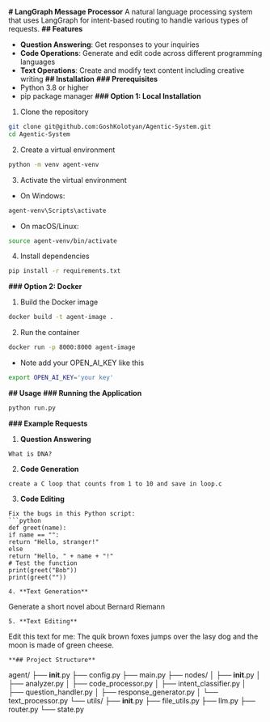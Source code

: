 **# LangGraph Message Processor**
A natural language processing system that uses LangGraph for intent-based routing to handle various types of requests.
**## Features**
- **Question Answering**: Get responses to your inquiries
- **Code Operations**: Generate and edit code across different programming languages
- **Text Operations**: Create and modify text content including creative writing
**## Installation**
**### Prerequisites**
- Python 3.8 or higher
- pip package manager
**### Option 1: Local Installation**
1. Clone the repository
 ```bash
git clone git@github.com:GoshKolotyan/Agentic-System.git
cd Agentic-System
 ```
2. Create a virtual environment
 ```bash
python -m venv agent-venv
 ```
3. Activate the virtual environment
- On Windows:
 ```bash
 agent-venv\Scripts\activate
 ```
- On macOS/Linux:
 ```bash
 source agent-venv/bin/activate
 ```
4. Install dependencies
 ```bash
pip install -r requirements.txt
 ```
**### Option 2: Docker**
1. Build the Docker image
 ```bash
docker build -t agent-image .
 ```
2. Run the container
 ```bash
docker run -p 8000:8000 agent-image
 ```
* Note
 add your OPEN_AI_KEY like this
 ```bash
export OPEN_AI_KEY='your key'
 ```
**## Usage**
**### Running the Application**
```bash
python run.py
```
**### Example Requests**
1. **Question Answering**
 ```
 What is DNA?
 ```
2. **Code Generation**
 ```
 create a C loop that counts from 1 to 10 and save in loop.c
 ```
3. **Code Editing**
 ```
 Fix the bugs in this Python script:
 ```python
 def greet(name):
 if name == "":
 return "Hello, stranger!"
 else
 return "Hello, " + name + "!"
 # Test the function
 print(greet("Bob"))
 print(greet(""))
 ```
 ```
4. **Text Generation**
 ```
 Generate a short novel about Bernard Riemann
 ```
5. **Text Editing**
 ```
 Edit this text for me: The quik brown foxes jumps over the lasy dog and the moon is made of green cheese.
 ```
**## Project Structure**
```
agent/
├── **init**.py
├── config.py
├── main.py
├── nodes/
│ ├── **init**.py
│ ├── analyzer.py
│ ├── code_processor.py
│ ├── intent_classifier.py
│ ├── question_handler.py
│ ├── response_generator.py
│ └── text_processor.py
└── utils/
 ├── **init**.py
 ├── file_utils.py
 ├── llm.py
 ├── router.py
 └── state.py
```
